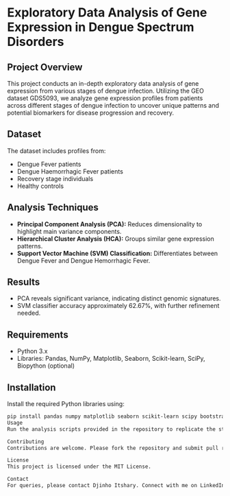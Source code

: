 # Exploratory Data Analysis of Gene Expression in Dengue Spectrum Disorders

## Project Overview
This project conducts an in-depth exploratory data analysis of gene expression from various stages of dengue infection. Utilizing the GEO dataset GDS5093, we analyze gene expression profiles from patients across different stages of dengue infection to uncover unique patterns and potential biomarkers for disease progression and recovery.

## Dataset
The dataset includes profiles from:
- Dengue Fever patients
- Dengue Haemorrhagic Fever patients
- Recovery stage individuals
- Healthy controls

## Analysis Techniques
- **Principal Component Analysis (PCA):** Reduces dimensionality to highlight main variance components.
- **Hierarchical Cluster Analysis (HCA):** Groups similar gene expression patterns.
- **Support Vector Machine (SVM) Classification:** Differentiates between Dengue Fever and Dengue Hemorrhagic Fever.

## Results
- PCA reveals significant variance, indicating distinct genomic signatures.
- SVM classifier accuracy approximately 62.67%, with further refinement needed.

## Requirements
- Python 3.x
- Libraries: Pandas, NumPy, Matplotlib, Seaborn, Scikit-learn, SciPy, Biopython (optional)

## Installation
Install the required Python libraries using:
```bash
pip install pandas numpy matplotlib seaborn scikit-learn scipy bootstrapped
Usage
Run the analysis scripts provided in the repository to replicate the study or apply the methods to new data.

Contributing
Contributions are welcome. Please fork the repository and submit pull requests with your suggested changes.

License
This project is licensed under the MIT License.

Contact
For queries, please contact Djinho Itshary. Connect with me on LinkedIn.
